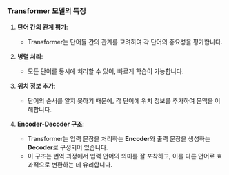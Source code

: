 ### Transformer 모델의 특징

1. **단어 간의 관계 평가**:
   - Transformer는 단어들 간의 관계를 고려하여 각 단어의 중요성을 평가합니다.

2. **병렬 처리**:
   - 모든 단어를 동시에 처리할 수 있어, 빠르게 학습이 가능합니다.

3. **위치 정보 추가**:
   - 단어의 순서를 알지 못하기 때문에, 각 단어에 위치 정보를 추가하여 문맥을 이해합니다.

4. **Encoder-Decoder 구조**:
   - Transformer는 입력 문장을 처리하는 **Encoder**와 출력 문장을 생성하는 **Decoder**로 구성되어 있습니다. 
   - 이 구조는 번역 과정에서 입력 언어의 의미를 잘 포착하고, 이를 다른 언어로 효과적으로 변환하는 데 유리합니다.

